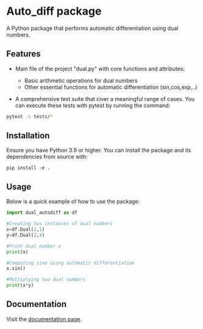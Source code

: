 # Auto_diff package 

A Python package that performs automatic differentiation using dual numbers.

## Features

* Main file of the project "dual.py" with core functions and attributes:
    * Basic arithmetic operations for dual numbers
    * Other essential functions for automatic differentiation (sin,cos,exp,..)

* A comprehensive test suite that civer a meaningful range of cases. You can execute these tests with pytest by running the command:

```bash
pytest -s tests/*
```

## Installation

Ensure you have Python 3.9 or higher. 
You can install the package and its dependencies from source with:

```
pip install -e .
```

## Usage
Below is a quick example of how to use the package:

```python
import dual_autodiff as df

#Creating two instances of dual numbers
x=df.Dual(2,1)
y=df.Dual(2,4)

#Print dual number x
print(x)

#Computing sine using automatic differentiation
x.sin()

#Multiplying two dual numbers
print(x*y)
```

## Documentation

Visit the [documentation page](https://your-readthedocs-url-here).

